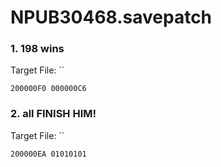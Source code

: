 # NPUB30468.savepatch

### 1. 198 wins

Target File: ``

```
200000F0 000000C6
```

### 2. all FINISH HIM!

Target File: ``

```
200000EA 01010101
```

